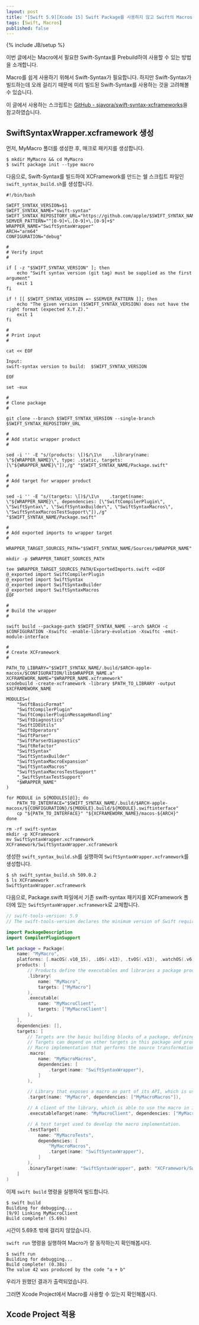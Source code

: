 ```yaml
---
layout: post
title: "[Swift 5.9][Xcode 15] Swift Package를 사용하지 않고 Swift의 Macros를 사용할 수 있을까? (3) - Prebuild Swift-Syntax"
tags: [Swift, Macros]
published: false
---
```

{% include JB/setup %}

이번 글에서는 Macro에서 필요한 Swift-Syntax를 Prebuild하여 사용할 수 있는 방법을 소개합니다.

Macro를 쉽게 사용하기 위해서 Swift-Syntax가 필요합니다. 하지만 Swift-Syntax가 빌드하는데 오래 걸리기 때문에 미리 빌드된 Swift-Syntax를 사용하는 것을 고려해볼 수 있습니다.

이 글에서 사용하는 스크립트는 [GitHub - sjavora/swift-syntax-xcframeworks](https://github.com/sjavora/swift-syntax-xcframeworks)을 참고하였습니다.

## SwiftSyntaxWrapper.xcframework 생성

먼저, MyMacro 폴더를 생성한 후, 매크로 패키지를 생성합니다.

```shell
$ mkdir MyMacro && cd MyMacro
$ swift package init --type macro
```

다음으로, Swift-Syntax를 빌드하여 XCFramework를 만드는 쉘 스크립트 파일인 `swift_syntax_build.sh`를 생성합니다.

```shell
#!/bin/bash

SWIFT_SYNTAX_VERSION=$1
SWIFT_SYNTAX_NAME="swift-syntax"
SWIFT_SYNTAX_REPOSITORY_URL="https://github.com/apple/$SWIFT_SYNTAX_NAME.git"
SEMVER_PATTERN="^[0-9]+\.[0-9]+\.[0-9]+$"
WRAPPER_NAME="SwiftSyntaxWrapper"
ARCH="arm64"
CONFIGURATION="debug"

#
# Verify input
#

if [ -z "$SWIFT_SYNTAX_VERSION" ]; then
    echo "Swift syntax version (git tag) must be supplied as the first argument"
    exit 1
fi

if ! [[ $SWIFT_SYNTAX_VERSION =~ $SEMVER_PATTERN ]]; then
    echo "The given version ($SWIFT_SYNTAX_VERSION) does not have the right format (expected X.Y.Z)."
    exit 1
fi

#
# Print input
#

cat << EOF

Input:
swift-syntax version to build:  $SWIFT_SYNTAX_VERSION

EOF

set -eux

#
# Clone package
#

git clone --branch $SWIFT_SYNTAX_VERSION --single-branch $SWIFT_SYNTAX_REPOSITORY_URL

#
# Add static wrapper product
#

sed -i '' -E "s/(products: \[)$/\1\n    .library(name: \"${WRAPPER_NAME}\", type: .static, targets: [\"${WRAPPER_NAME}\"]),/g" "$SWIFT_SYNTAX_NAME/Package.swift"

#
# Add target for wrapper product
#

sed -i '' -E "s/(targets: \[)$/\1\n    .target(name: \"${WRAPPER_NAME}\", dependencies: [\"SwiftCompilerPlugin\", \"SwiftSyntax\", \"SwiftSyntaxBuilder\", \"SwiftSyntaxMacros\", \"SwiftSyntaxMacrosTestSupport\"]),/g" "$SWIFT_SYNTAX_NAME/Package.swift"

#
# Add exported imports to wrapper target
#

WRAPPER_TARGET_SOURCES_PATH="$SWIFT_SYNTAX_NAME/Sources/$WRAPPER_NAME"

mkdir -p $WRAPPER_TARGET_SOURCES_PATH

tee $WRAPPER_TARGET_SOURCES_PATH/ExportedImports.swift <<EOF
@_exported import SwiftCompilerPlugin
@_exported import SwiftSyntax
@_exported import SwiftSyntaxBuilder
@_exported import SwiftSyntaxMacros
EOF

#
# Build the wrapper
#

swift build --package-path $SWIFT_SYNTAX_NAME --arch $ARCH -c $CONFIGURATION -Xswiftc -enable-library-evolution -Xswiftc -emit-module-interface

#
# Create XCFramework
#

PATH_TO_LIBRARY="$SWIFT_SYNTAX_NAME/.build/$ARCH-apple-macosx/$CONFIGURATION/lib$WRAPPER_NAME.a"
XCFRAMEWORK_NAME="$WRAPPER_NAME.xcframework"
xcodebuild -create-xcframework -library $PATH_TO_LIBRARY -output $XCFRAMEWORK_NAME

MODULES=(
    "SwiftBasicFormat"
    "SwiftCompilerPlugin"
    "SwiftCompilerPluginMessageHandling"
    "SwiftDiagnostics"
    "SwiftIDEUtils"
    "SwiftOperators"
    "SwiftParser"
    "SwiftParserDiagnostics"
    "SwiftRefactor"
    "SwiftSyntax"
    "SwiftSyntaxBuilder"
    "SwiftSyntaxMacroExpansion"
    "SwiftSyntaxMacros"
    "SwiftSyntaxMacrosTestSupport"
    "_SwiftSyntaxTestSupport"
    "$WRAPPER_NAME"
)

for MODULE in ${MODULES[@]}; do
    PATH_TO_INTERFACE="$SWIFT_SYNTAX_NAME/.build/$ARCH-apple-macosx/${CONFIGURATION}/${MODULE}.build/${MODULE}.swiftinterface"
    cp "${PATH_TO_INTERFACE}" "${XCFRAMEWORK_NAME}/macos-${ARCH}"
done

rm -rf swift-syntax
mkdir -p XCFramework
mv SwiftSyntaxWrapper.xcframework XCFramework/SwiftSyntaxWrapper.xcframework
```

생성한 `swift_syntax_build.sh`를 실행하여 `SwiftSyntaxWrapper.xcframework`를 생성합니다.

```shell
$ sh swift_syntax_build.sh 509.0.2
$ ls XCFramework
SwiftSyntaxWrapper.xcframework
```

다음으로, Package.swift 파일에서 기존 swift-syntax 패키지를 XCFramework 폴더에 있는 `SwiftSyntaxWrapper.xcframework`로 교체합니다.

```swift
// swift-tools-version: 5.9
// The swift-tools-version declares the minimum version of Swift required to build this package.

import PackageDescription
import CompilerPluginSupport

let package = Package(
    name: "MyMacro",
    platforms: [.macOS(.v10_15), .iOS(.v13), .tvOS(.v13), .watchOS(.v6), .macCatalyst(.v13)],
    products: [
        // Products define the executables and libraries a package produces, making them visible to other packages.
        .library(
            name: "MyMacro",
            targets: ["MyMacro"]
        ),
        .executable(
            name: "MyMacroClient",
            targets: ["MyMacroClient"]
        ),
    ],
    dependencies: [],
    targets: [
        // Targets are the basic building blocks of a package, defining a module or a test suite.
        // Targets can depend on other targets in this package and products from dependencies.
        // Macro implementation that performs the source transformation of a macro.
        .macro(
            name: "MyMacroMacros",
            dependencies: [
                .target(name: "SwiftSyntaxWrapper"),
            ]
        ),

        // Library that exposes a macro as part of its API, which is used in client programs.
        .target(name: "MyMacro", dependencies: ["MyMacroMacros"]),

        // A client of the library, which is able to use the macro in its own code.
        .executableTarget(name: "MyMacroClient", dependencies: ["MyMacro"]),

        // A test target used to develop the macro implementation.
        .testTarget(
            name: "MyMacroTests",
            dependencies: [
                "MyMacroMacros",
                .target(name: "SwiftSyntaxWrapper"),
            ]
        ),
        .binaryTarget(name: "SwiftSyntaxWrapper", path: "XCFramework/SwiftSyntaxWrapper.xcframework")
    ]
)
```

이제 `swift build` 명령을 실행하여 빌드합니다.

```shell
$ swift build
Building for debugging...
[9/9] Linking MyMacroClient
Build complete! (5.69s)
```

시간이 5.69초 밖에 걸리지 않았습니다.

`swift run` 명령을 실행하여 Macro가 잘 동작하는지 확인해봅시다.

```shell
$ swift run
Building for debugging...
Build complete! (0.38s)
The value 42 was produced by the code "a + b"
```

우리가 원했던 결과가 출력되었습니다.

그러면 Xcode Project에서 Macro를 사용할 수 있는지 확인해봅시다.

## Xcode Project 적용

